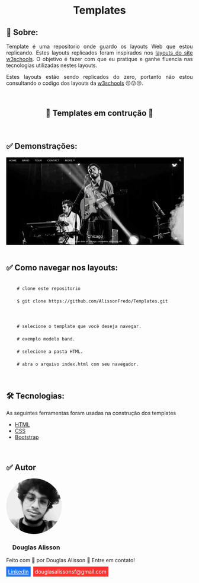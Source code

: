 <style>

</style>

<h1 style="text-align: center;">Templates</h1>
<h2>&#x1F4D2; Sobre:</h2>
<p style="text-align: justify;">Template é uma repositorio onde guardo os layouts Web que estou replicando. Estes layouts replicados foram inspirados nos <a href="https://www.w3schools.com/css/css_rwd_templates.asp">layouts do site w3schools</a>. O objetivo é fazer com que eu pratique e ganhe fluencia nas tecnologias utilizadas nestes layouts.</p>

<p style="text-align: justify;">Estes layouts estão sendo replicados do zero, portanto não estou consultando o codigo dos layouts da <a href="https://www.w3schools.com/">w3schools</a> &#x1F61C;&#x1F61C;&#x1F61C;.</p>
<br>
<h2 style="text-align: center;">&#x1F6A7 Templates em contrução &#x1F6A7</h2>
<br>
 <h2>&#x2705 Demonstrações:</h2>
 <img src="screenshots/giphy.gif" alt="">
 <br><br>
<h2>&#x2705 Como navegar nos layouts:</h2>
<code>
    # clone este repositorio <br>
    $ git clone https://github.com/AlissonFredo/Templates.git
    <br><br>
    # selecione o template que você deseja navegar.<br>
    # exemplo modelo band.<br>
    # selecione a pasta HTML.<br>
    # abra o arquivo index.html com seu navegador.
</code>
<br><br>
<h2>&#x1F6E0 Tecnologias:</h2>
<p style="text-align: justify;">As seguintes ferramentas foram usadas na construção dos templates</p>
<ul>
    <li><a href="https://developer.mozilla.org/pt-BR/docs/Web/HTML">HTML</a></li>
    <li><a href="https://developer.mozilla.org/pt-BR/docs/Web/CSS">CSS</a></li>
    <li><a href="https://getbootstrap.com/">Bootstrap</a></li>
</ul>
<br>
<h2>&#x2705 Autor</h2>
<div>
    <img style="width: 150px;border-radius: 50em;" src="screenshots/perfil.jpeg" alt="">
    <h3 style="padding-left: 1em;">Douglas Alisson</h3>
    <p>Feito com &#x1F499 por Douglas Alisson &#x1F44B Entre em contato!</p>
    <a style="background: #1a75ff;padding: 5px; color: white;" href="https://www.linkedin.com/in/douglas-alisson-da-silva-fredo-6593211a5/">LinkedIn</a>
    <span style="background: #ff3333; padding: 5px; color: #fff; margin-left: 3px;">douglasalissonsf@gmail.com</span>
</div>



